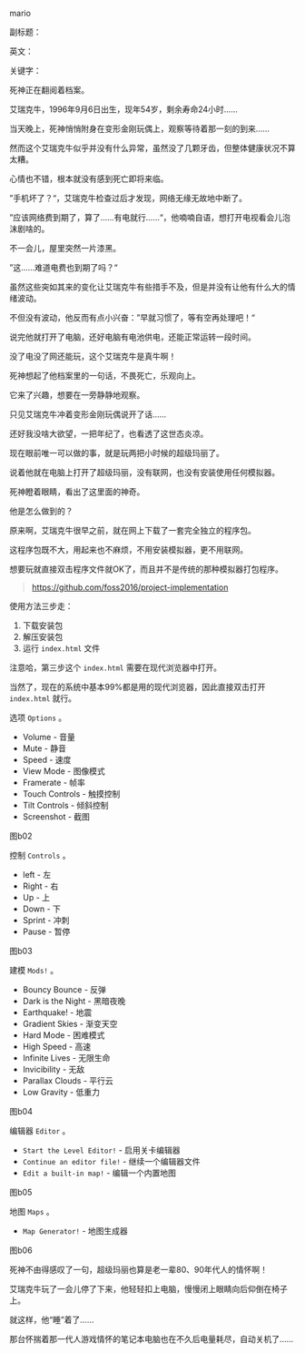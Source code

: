mario

副标题：

英文：

关键字：





死神正在翻阅着档案。

艾瑞克牛，1996年9月6日出生，现年54岁，剩余寿命24小时……

当天晚上，死神悄悄附身在变形金刚玩偶上，观察等待着那一刻的到来……



然而这个艾瑞克牛似乎并没有什么异常，虽然没了几颗牙齿，但整体健康状况不算太糟。

心情也不错，根本就没有感到死亡即将来临。



”手机坏了？“，艾瑞克牛检查过后才发现，网络无缘无故地中断了。

”应该网络费到期了，算了……有电就行……“，他喃喃自语，想打开电视看会儿泡沫剧啥的。

不一会儿，屋里突然一片漆黑。

”这……难道电费也到期了吗？“

虽然这些突如其来的变化让艾瑞克牛有些措手不及，但是并没有让他有什么大的情绪波动。

不但没有波动，他反而有点小兴奋：”早就习惯了，等有空再处理吧！“

说完他就打开了电脑，还好电脑有电池供电，还能正常运转一段时间。



没了电没了网还能玩，这个艾瑞克牛是真牛啊！

死神想起了他档案里的一句话，不畏死亡，乐观向上。

它来了兴趣，想要在一旁静静地观察。

只见艾瑞克牛冲着变形金刚玩偶说开了话……



还好我没啥大欲望，一把年纪了，也看透了这世态炎凉。

现在眼前唯一可以做的事，就是玩两把小时候的超级玛丽了。

说着他就在电脑上打开了超级玛丽，没有联网，也没有安装使用任何模拟器。

死神瞪着眼睛，看出了这里面的神奇。

他是怎么做到的？



原来啊，艾瑞克牛很早之前，就在网上下载了一套完全独立的程序包。

这程序包既不大，用起来也不麻烦，不用安装模拟器，更不用联网。

想要玩就直接双击程序文件就OK了，而且并不是传统的那种模拟器打包程序。











> https://github.com/foss2016/project-implementation



使用方法三步走：

1. 下载安装包
2. 解压安装包
3. 运行 `index.html` 文件



注意哈，第三步这个 `index.html` 需要在现代浏览器中打开。

当然了，现在的系统中基本99%都是用的现代浏览器，因此直接双击打开 `index.html` 就行。



选项 `Options` 。

* Volume - 音量
* Mute - 静音
* Speed - 速度
* View Mode - 图像模式
* Framerate - 帧率
* Touch Controls - 触摸控制
* Tilt Controls - 倾斜控制
* Screenshot - 截图

图b02



控制 `Controls` 。

* left - 左
* Right - 右
* Up - 上
* Down - 下
* Sprint - 冲刺
* Pause - 暂停

图b03



建模 `Mods!` 。

* Bouncy Bounce - 反弹
* Dark is the Night - 黑暗夜晚
* Earthquake! - 地震
* Gradient Skies - 渐变天空
* Hard Mode - 困难模式
* High Speed - 高速
* Infinite Lives - 无限生命
* Invicibility - 无敌
* Parallax Clouds - 平行云
* Low Gravity - 低重力

图b04



编辑器 `Editor` 。

* `Start the Level Editor!` - 启用关卡编辑器
* `Continue an editor file!` - 继续一个编辑器文件
* `Edit a built-in map!` - 编辑一个内置地图

图b05



地图 `Maps` 。

* `Map Generator!` - 地图生成器

图b06





死神不由得感叹了一句，超级玛丽也算是老一辈80、90年代人的情怀啊！

艾瑞克牛玩了一会儿停了下来，他轻轻扣上电脑，慢慢闭上眼睛向后仰倒在椅子上。

就这样，他“睡”着了……

那台怀揣着那一代人游戏情怀的笔记本电脑也在不久后电量耗尽，自动关机了……




